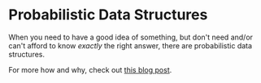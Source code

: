 # Probabilistic Data Structures

When you need to have a good idea of something, but don't need and/or
can't afford to know *exactly* the right answer, there are
probabilistic data structures.

For more how and why, check out [this blog post][blogpost].

[blogpost]: http://highlyscalable.wordpress.com/2012/05/01/probabilistic-structures-web-analytics-data-mining/

